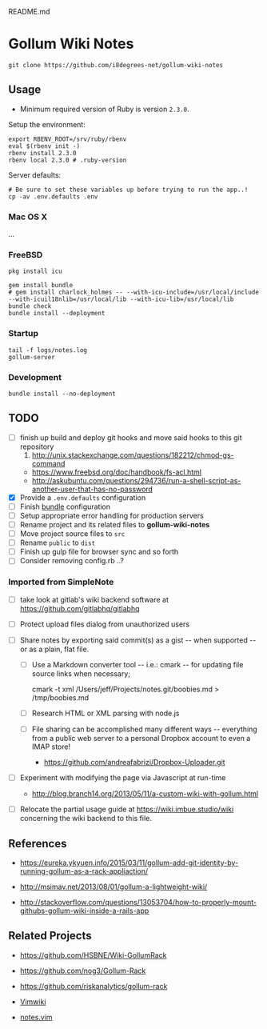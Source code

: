 README.md

# Gollum Wiki Notes

    git clone https://github.com/i8degrees-net/gollum-wiki-notes

## Usage

* Minimum required version of Ruby is version ```2.3.0```.

Setup the environment:

```shell
export RBENV_ROOT=/srv/ruby/rbenv
eval $(rbenv init -)
rbenv install 2.3.0
rbenv local 2.3.0 # .ruby-version
```

Server defaults:

```shell
# Be sure to set these variables up before trying to run the app..!
cp -av .env.defaults .env
```

### Mac OS X 

...

### FreeBSD

```shell
pkg install icu
```

```shell
gem install bundle
# gem install charlock_holmes -- --with-icu-include=/usr/local/include --with-icuil18nlib=/usr/local/lib --with-icu-lib=/usr/local/lib
bundle check
bundle install --deployment
```

### Startup

    tail -f logs/notes.log
    gollum-server

### Development

    bundle install --no-deployment

## TODO

- [ ] finish up build and deploy git hooks and move said hooks to this git repository
  1. http://unix.stackexchange.com/questions/182212/chmod-gs-command
  * https://www.freebsd.org/doc/handbook/fs-acl.html
  * http://askubuntu.com/questions/294736/run-a-shell-script-as-another-user-that-has-no-password
- [x] Provide a ```.env.defaults``` configuration
- [ ] Finish [bundle](http://bundler.io/v1.13/man/bundle.1.html) configuration
- [ ] Setup appropriate error handling for production servers
- [ ] Rename project and its related files to **gollum-wiki-notes**
- [ ] Move project source files to ```src```
- [ ] Rename ```public``` to ```dist```
- [ ] Finish up gulp file for browser sync and so forth
- [ ] Consider removing config.rb ..?

### Imported from SimpleNote

- [ ] take look at gitlab's wiki backend software at https://github.com/gitlabhq/gitlabhq

- [ ] Protect upload files dialog from unauthorized users

- [ ] Share notes by exporting said commit(s) as a gist -- when supported -- or as a plain, flat file.

  - [ ] Use a Markdown converter tool -- i.e.: cmark -- for updating file source links when necessary;

      cmark -t xml /Users/jeff/Projects/notes.git/boobies.md > /tmp/boobies.md

  - [ ] Research HTML or XML parsing with node.js

  - [ ] File sharing can be accomplished many different ways -- everything from a public web server to a personal Dropbox account to even a IMAP store!
    * https://github.com/andreafabrizi/Dropbox-Uploader.git

- [ ] Experiment with modifying the page via Javascript at run-time
  * http://blog.branch14.org/2013/05/11/a-custom-wiki-with-gollum.html

- [ ] Relocate the partial usage guide at https://wiki.imbue.studio/wiki concerning
the wiki backend to this file.

## References

* https://eureka.ykyuen.info/2015/03/11/gollum-add-git-identity-by-running-gollum-as-a-rack-appliaction/

* http://msimav.net/2013/08/01/gollum-a-lightweight-wiki/

* http://stackoverflow.com/questions/13053704/how-to-properly-mount-githubs-gollum-wiki-inside-a-rails-app

## Related Projects

* https://github.com/HSBNE/Wiki-GollumRack
* https://github.com/nog3/Gollum-Rack
* https://github.com/riskanalytics/gollum-rack

* [Vimwiki](https://github.com/vimwiki/vimwiki)
* [notes.vim](http://peterodding.com/code/vim/notes/)
